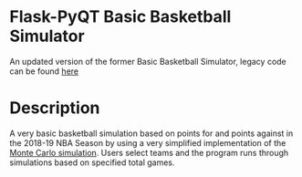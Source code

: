# Flask-PyQT Basic Basketball Simulator 

An updated version of the former Basic Basketball Simulator, legacy code can be found [here](https://github.com/eda-git/Basic-Basketball-Simulation/tree/05dd14c3965fa2d2f2aaffc0bd10eddc9b5f49c2)

# Description

A very basic basketball simulation based on points for and points against in the 2018-19 NBA Season by using a very simplified implementation of the [Monte Carlo simulation](https://en.wikipedia.org/wiki/Monte_Carlo_method). Users select teams and the program runs through simulations based on specified total games. 

